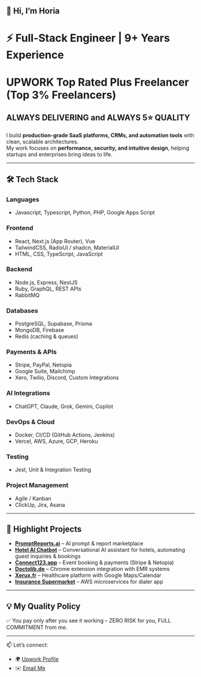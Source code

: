 ## 👋 Hi, I’m Horia  
# ⚡ Full-Stack Engineer | 9+ Years Experience
# UPWORK Top Rated Plus Freelancer (Top 3% Freelancers)
## **ALWAYS DELIVERING and ALWAYS 5⭐ QUALITY**

I build **production-grade SaaS platforms, CRMs, and automation tools** with clean, scalable architectures.  
My work focuses on **performance, security, and intuitive design**, helping startups and enterprises bring ideas to life.

---

## 🛠️ Tech Stack
### **Languages**
- Javascript, Typescript, Python, PHP, Google Apps Script

### **Frontend**
- React, Next.js (App Router), Vue  
- TailwindCSS, RadixUI / shadcn, MaterialUI  
- HTML, CSS, TypeScript, JavaScript  

### **Backend**
- Node.js, Express, NestJS  
- Ruby, GraphQL, REST APIs  
- RabbitMQ

### **Databases**
- PostgreSQL, Supabase, Prisma  
- MongoDB, Firebase  
- Redis (caching & queues)  

### **Payments & APIs**
- Stripe, PayPal, Netopia  
- Google Suite, Mailchimp  
- Xero, Twilio, Discord, Custom Integrations  

### **AI Integrations**
- ChatGPT, Claude, Grok, Gemini, Copilot  

### **DevOps & Cloud**
- Docker, CI/CD (GitHub Actions, Jenkins)  
- Vercel, AWS, Azure, GCP, Heroku  

### **Testing**
- Jest, Unit & Integration Testing  

### **Project Management**
- Agile / Kanban  
- ClickUp, Jira, Asana  

---

## 📌 Highlight Projects

- [**PromptReports.ai**](https://promptreports.ai) – AI prompt & report marketplace  
- [**Hotel AI Chatbot**](https://hotel-ai-chatbot.vercel.app/) – Conversational AI assistant for hotels, automating guest inquiries & bookings  
- [**Connect123.app**](https://connect123.app) – Event booking & payments (Stripe & Netopia)  
- [**Doctolib.de**](https://www.doctolib.de/) – Chrome extension integration with EMR systems  
- [**Xerux.fr**](https://xerux.fr/) – Healthcare platform with Google Maps/Calendar  
- [**Insurance Supermarket**](https://insurance-supermarket.com/) – AWS microservices for dialer app  

---

## 💡 My Quality Policy  
✅ You pay only after you see it working – ZERO RISK for you, FULL COMMITMENT from me.  

---

📫 Let’s connect:  
- 🌍 [Upwork Profile](https://www.upwork.com/freelancers/devhoria)
- ✉️ [Email Me](mailto:dev.horia@gmail.com)
